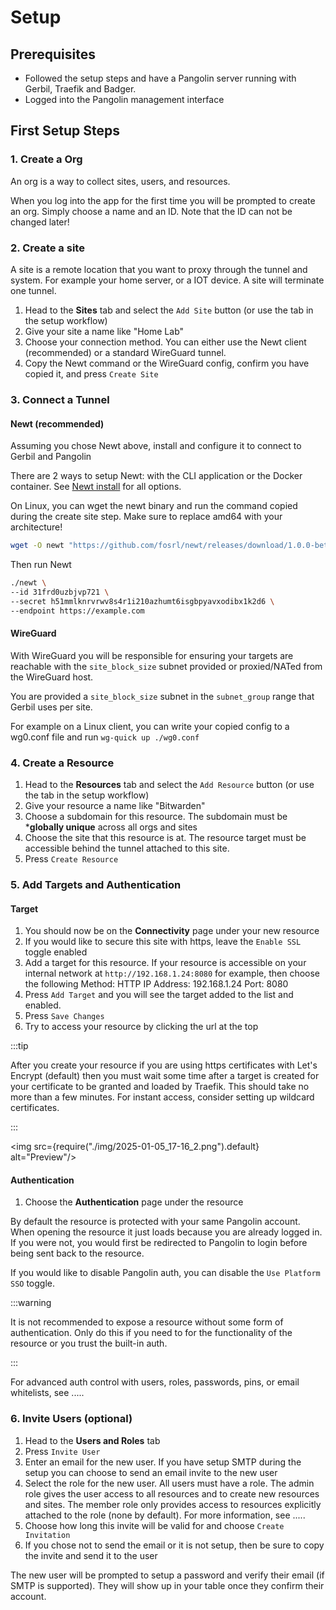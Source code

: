 # Setup

## Prerequisites

- Followed the setup steps and have a Pangolin server running with Gerbil, Traefik and Badger.
- Logged into the Pangolin management interface
  
## First Setup Steps

### 1. Create a Org

An org is a way to collect sites, users, and resources.

When you log into the app for the first time you will be prompted to create an org. Simply choose a name and an ID. Note that the ID can not be changed later!

### 2. Create a site

A site is a remote location that you want to proxy through the tunnel and system. For example your home server, or a IOT device. A site will terminate one tunnel.

1. Head to the **Sites** tab and select the `Add Site` button (or use the tab in the setup workflow)
2. Give your site a name like "Home Lab"
3. Choose your connection method. You can either use the Newt client (recommended) or a standard WireGuard tunnel. 
4. Copy the Newt command or the WireGuard config, confirm you have copied it, and press `Create Site`

### 3. Connect a Tunnel

#### Newt (recommended)

Assuming you chose Newt above, install and configure it to connect to Gerbil and Pangolin

There are 2 ways to setup Newt: with the CLI application or the Docker container. See [Newt install](../06-Newt/02-install.md) for all options. 

On Linux, you can wget the newt binary and run the command copied during the create site step. Make sure to replace amd64 with your architecture!

```bash
wget -O newt "https://github.com/fosrl/newt/releases/download/1.0.0-beta.2/newt_linux_amd64" && chmod +x ./newt
``` 

Then run Newt

```bash
./newt \
--id 31frd0uzbjvp721 \
--secret h51mmlknrvrwv8s4r1i210azhumt6isgbpyavxodibx1k2d6 \
--endpoint https://example.com
```

#### WireGuard

With WireGuard you will be responsible for ensuring your targets are reachable with the `site_block_size` subnet provided or proxied/NATed from the WireGuard host.

You are provided a `site_block_size` subnet in the `subnet_group` range that Gerbil uses per site.

For example on a Linux client, you can write your copied config to a wg0.conf file and run `wg-quick up ./wg0.conf`

### 4. Create a Resource

1. Head to the **Resources** tab and select the `Add Resource` button (or use the tab in the setup workflow)
2. Give your resource a name like "Bitwarden"
3. Choose a subdomain for this resource. The subdomain must be ***globally unique** across all orgs and sites
4. Choose the site that this resource is at. The resource target must be accessible behind the tunnel attached to this site.
5. Press `Create Resource`

### 5. Add Targets and Authentication

#### Target

1. You should now be on the **Connectivity** page under your new resource
2. If you would like to secure this site with https, leave the `Enable SSL` toggle enabled
3. Add a target for this resource. If your resource is accessible on your internal network at `http://192.168.1.24:8080` for example, then choose the following
Method: HTTP
IP Address: 192.168.1.24
Port: 8080
4. Press `Add Target` and you will see the target added to the list and enabled.
5. Press `Save Changes`
6. Try to access your resource by clicking the url at the top

:::tip

After you create your resource if you are using https certificates with Let's Encrypt (default) then you must wait some time after a target is created for your certificate to be granted and loaded by Traefik. This should take no more than a few minutes. For instant access, consider setting up wildcard certificates.

:::

<img src={require("./img/2025-01-05_17-16_2.png").default} alt="Preview"/>

#### Authentication

1. Choose the **Authentication** page under the resource

By default the resource is protected with your same Pangolin account. When opening the resource it just loads because you are already logged in. If you were not, you would first be redirected to Pangolin to login before being sent back to the resource. 

If you would like to disable Pangolin auth, you can disable the `Use Platform SSO` toggle.

:::warning

It is not recommended to expose a resource without some form of authentication. Only do this if you need to for the functionality of the resource or you trust the built-in auth.

:::

For advanced auth control with users, roles, passwords, pins, or email whitelists, see .....

### 6. Invite Users (optional)

1. Head to the **Users and Roles** tab
2. Press `Invite User` 
3. Enter an email for the new user. If you have setup SMTP during the setup you can choose to send an email invite to the new user
4. Select the role for the new user. All users must have a role. The admin role gives the user access to all resources and to create new resources and sites. The member role only provides access to resources explicitly attached to the role (none by default). For more information, see .....
5. Choose how long this invite will be valid for and choose `Create Invitation`
6. If you chose not to send the email or it is not setup, then be sure to copy the invite and send it to the user

The new user will be prompted to setup a password and verify their email (if SMTP is supported). They will show up in your table once they confirm their account.